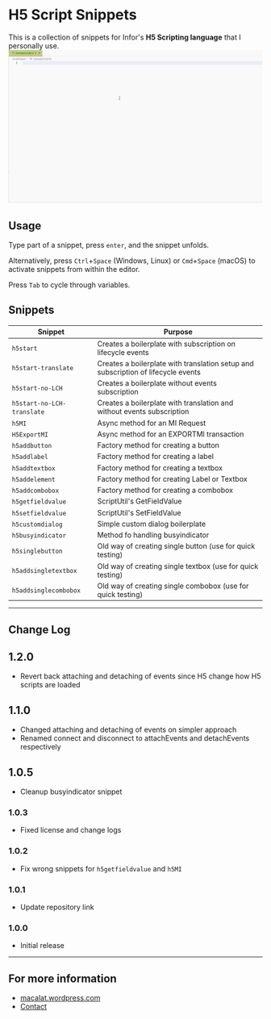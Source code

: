 # H5 Script Snippets

This is a collection of snippets for Infor's **H5 Scripting language** that I personally use.
![](https://raw.githubusercontent.com/macalat/h5-script-snippets/master/images/h5-script-snippets.gif)

## Usage

Type part of a snippet, press `enter`, and the snippet unfolds.

Alternatively, press `Ctrl`+`Space` (Windows, Linux) or `Cmd`+`Space` (macOS) to activate snippets from within the editor.

Press `Tab` to cycle through variables.

## Snippets

| Snippet                       | Purpose                                                                           |
| ----------------------------- | --------------------------------------------------------------------------------- |
| `h5start`                     | Creates a boilerplate with subscription on lifecycle events                       |
| `h5start-translate`           | Creates a boilerplate with translation setup and subscription of lifecycle events |
| `h5start-no-LCH`              | Creates a boilerplate without events subscription                                 |
| `h5start-no-LCH-translate`    | Creates a boilerplate with translation and without events subscription            |
| `h5MI`                        | Async method for an MI Request                                                    |
| `H5ExportMI`                  | Async method for an EXPORTMI transaction                                          |
| `h5addbutton`                 | Factory method for creating a button                                              |
| `h5addlabel`                  | Factory method for creating a label                                               |
| `h5addtextbox`                | Factory method for creating a textbox                                             |
| `h5addelement`                | Factory method for creating Label or Textbox                                      |
| `h5addcombobox`               | Factory method for creating a combobox                                            |
| `h5getfieldvalue`             | ScriptUtil's GetFieldValue                                                        |
| `h5setfieldvalue`             | ScriptUtil's SetFieldValue                                                        |
| `h5customdialog`              | Simple custom dialog boilerplate                                                  |
| `h5busyindicator`             | Method fo handling busyindicator                                                  |
| `h5singlebutton`              | Old way of creating single button (use for quick testing)                         |
| `h5addsingletextbox`          | Old way of creating single textbox (use for quick testing)                        |
| `h5addsinglecombobox`         | Old way of creating single combobox (use for quick testing)                       |

---

## Change Log

## 1.2.0
- Revert back attaching and detaching of events since H5 change how H5 scripts are loaded

## 1.1.0
- Changed attaching and detaching of events on simpler approach
- Renamed connect and disconnect to attachEvents and detachEvents respectively

## 1.0.5
- Cleanup busyindicator snippet

### 1.0.3
- Fixed license and change logs

### 1.0.2
- Fix wrong snippets for `h5getfieldvalue` and `h5MI`

### 1.0.1
- Update repository link

### 1.0.0
- Initial release

---

## For more information

* [macalat.wordpress.com](https://macalat.wordpress.com/)
* [Contact](mailto:macalat99@gmail.com?subject=H5%20Script%20Snippet)

